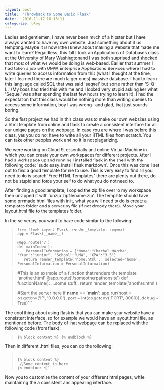 ```yaml
---
layout: post
title:  "Throwback to Some Basic Flask"
date:   2016-11-17 16:13:11
categories: blog
---
```


Ladies and gentlemen, I have never been much of a hipster but I have always wanted to have my own website. Just something about it us tempting. Maybe it is how little I knew about making a website that made me want to learn? Regardless, this fall I took an Applications of Databases class at the University of Mary Washingtonand I was both surprised and shocked that most of what we would be doing is web-based. Earlier that summer I had taken a job with UMW Enterprise Applications Services where I had to write queries to access information from this (what I thought at the time, later I learned there are much larger ones) massive database. I had to learn this language called SQL that was said 'sequel' but some rather than 'S-Q-L.' (My boss had tried this with me and I looked very stupid asking her what 'Sequel' was after spending the last few hours trying to learn it). I had the expectation that this class would be nothing more than writing queries to access some information, boy I was wrong--and glad, that just sounds boring. 

So the first project we had in this class was to make our own websites using a html template from online and flask to create a consistent interface for all our unique pages on the webpage. In case you are where I was before this class, yes you do not have to write all your HTML files from scratch. You can take other peoples work and no it is not plagarizing. 

We were working on Cloud 9, essentially and online Virtual Machine in which you can create your own workspaces for different projects. After I had a workspace up and running I installed flask in the shell with the following code:  'sudo easy_install flask markdown'. Once this was done I set out to find a good template for me to use. This is very easy to find all you need to do is search 'Free HTML Templates,' there are plenty out there, do not be stupid and force your self to do what you do not need to.

After finding a good template, I copied the zip file over to my workspace then unzipped it with 'unzip zipfilename.zip'. The template should have some premade html files with in it, what you will need to do is create a templates folder and a server.py file (if not already there). Move your layout.html file to the templates folder.

In the server.py, you want to have code similar to the following:

>    ```import os, time, os.path, psycopg2, psycopg2.extras
>    from flask import Flask, render_template, request
>    app = Flask(__name__)
>    
>    @app.route('/')
>    def mainIndex(): 
>        PersonalInformation = {'Name':"Charbel Marche", 'Year':"junior", 'School':"UMW", 'GPA':"3.5"}
>       return render_template('home.html',  selected='home', PersonalInformation = PersonalInformation)
                                         
    
>    #This is an example of a function that renders the template 'another.html'
>    @app.route('/someotherpathonsite')
>    def functionName():
>        ...some stuff..
>        return render_template('another.html')
>        
>        
>    #Start the server here
>    if __name__ == '__main__':
>       app.run(host = os.getenv('IP', '0.0.0.0'), port = int(os.getenv('PORT', 8080)), debug = True)```
    
The cool thing about using flask is that you can make your website have a consistent interface, so for example we would have an layout.html file, as mentioned before. The body of that webpage can be replaced with the following code (from flask):

>    ```{% block content %} {% endblock %}```
    
Then in different .html files, you can do the following:

>    ```{%extends "layout.html" %}
>    
>    {% block content %}
>     //Some content in here
>    {% endblock %}```

Now you to customize the content of your different html pages, while maintaining the a consistent and appealing interface.